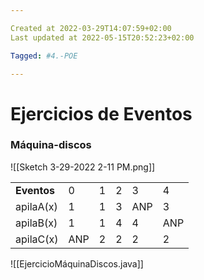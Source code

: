 ```yaml
---

Created at 2022-03-29T14:07:59+02:00
Last updated at 2022-05-15T20:52:23+02:00

Tagged: #4.-POE

---
```


# Ejercicios de Eventos
### Máquina-discos

![[Sketch 3-29-2022 2-11 PM.png]]


|     |     |     |     |     |     |
| --- | --- | --- | --- | --- | --- |
| **Eventos** | 0   | 1   | 2   | 3   | 4   |
| apilaA(x) | 1   | 1   | 3   | ANP | 3   |
| apilaB(x) | 1   | 1   | 4   | 4   | ANP |
| apilaC(x) | ANP | 2   | 2   | 2   | 2   |


![[EjercicioMáquinaDiscos.java]]

### 


